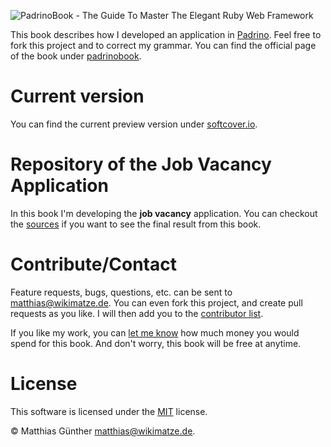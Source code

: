 ![PadrinoBook - The Guide To Master The Elegant Ruby Web Framework](https://raw.githubusercontent.com/wikimatze/padrinobook/master/images/logo.png "PadrinoBook - The Guide To Master The Elegant Ruby Web Framework")

This book describes how I developed an application in [Padrino](http://www.padrinorb.com/). Feel free to fork this project and to correct my grammar. You can find the official page of the book under [padrinobook](http://padrinobook.com/).


# Current version

You can find the current preview version under [softcover.io](https://www.softcover.io/downloads/fd219c19/padrinobook).


# Repository of the Job Vacancy Application

In this book I'm developing the **job vacancy** application. You can checkout the [sources](https://github.com/wikimatze/job-vacancy) if you want to see the final result from this book.


# Contribute/Contact

Feature requests, bugs, questions, etc. can be sent to <matthias@wikimatze.de>. You can even fork this project,
and create pull requests as you like. I will then add you to the [contributor list](http://leanpub.com/padrinobook).


If you like my work, you can [let me know](http://leanpub.com/padrinobook) how much money you would spend for this book. And
don't worry, this book will be free at anytime.


# License

This software is licensed under the [MIT](http://en.wikipedia.org/wiki/MIT_License) license.

© Matthias Günther <matthias@wikimatze.de>.

